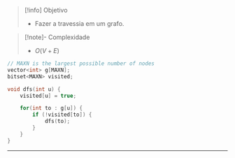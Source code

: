 > [!info] Objetivo
> - Fazer a travessia em um grafo.

> [!note]- Complexidade
> - $O(V + E)$

```cpp
// MAXN is the largest possible number of nodes
vector<int> g[MAXN];
bitset<MAXN> visited;

void dfs(int u) {
    visited[u] = true;

	for(int to : g[u]) {
		if (!visited[to]) {
			dfs(to);
		}
	}
}
```

---